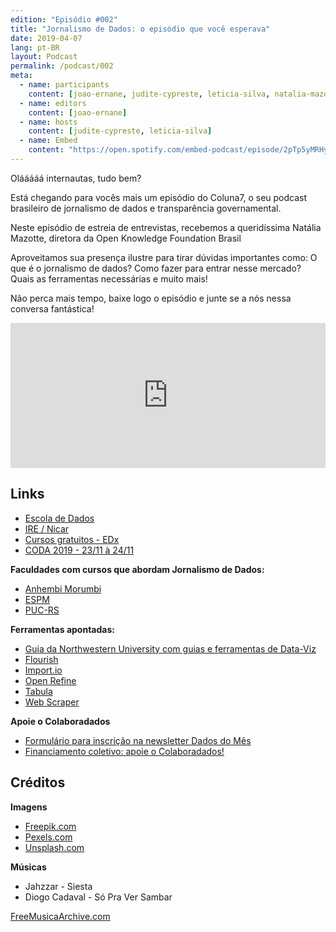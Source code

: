```yaml
---
edition: "Episódio #002"
title: "Jornalismo de Dados: o episódio que você esperava"
date: 2019-04-07
lang: pt-BR
layout: Podcast
permalink: /podcast/002
meta:
  - name: participants
    content: [joao-ernane, judite-cypreste, leticia-silva, natalia-mazotte]
  - name: editors
    content: [joao-ernane]
  - name: hosts
    content: [judite-cypreste, leticia-silva]
  - name: Embed
    content: "https://open.spotify.com/embed-podcast/episode/2pTp5yMRHyylf3coe7kB7B"
---
```


Olááááá internautas, tudo bem?

Está chegando para vocês mais um episódio do Coluna7, o seu podcast brasileiro de jornalismo de dados e transparência governamental.

Neste episódio de estreia de entrevistas, recebemos a queridíssima Natália Mazotte, diretora da Open Knowledge Foundation Brasil

Aproveitamos sua presença ilustre para tirar dúvidas importantes como: O que é o jornalismo de dados? Como fazer para entrar nesse mercado? Quais as ferramentas necessárias e muito mais!

Não perca mais tempo, baixe logo o episódio e junte se a nós nessa conversa fantástica!

<iframe
  allow="encrypted-media"
  allowtransparency="true"
  class="iframe"
  frameborder="0"
  height="232"
  src="https://open.spotify.com/embed-podcast/episode/2pTp5yMRHyylf3coe7kB7B"
  title="Escute o segundo episódio"
  width="100%"
></iframe>

## Links

- [Escola de Dados](https://escoladedados.org/)
- [IRE / Nicar](https://learn.ire.org/)
- [Cursos gratuitos - EDx](https://www.edx.org/)
- [CODA 2019 - 23/11 à 24/11](https://coda.escoladedados.org/)

**Faculdades com cursos que abordam Jornalismo de Dados:**

- [Anhembi Morumbi](https://portal.anhembi.br/pos-graduacao/cursos-jornalismo-contemporaneo-e-digital/#sobre)
- [ESPM](https://www.espm.br/graduacao/sao/sao-jornalismo/)
- [PUC-RS](http://www.pucrs.br/comunicacao/)

**Ferramentas apontadas:**

- [Guia da Northwestern University com guias e ferramentas de Data-Viz](https://libguides.northwestern.edu/data2/dataviz)
- [Flourish](https://flourish.studio/)
- [Import.io](https://www.import.io/)
- [Open Refine](http://openrefine.org/)
- [Tabula](https://tabula.technology/)
- [Web Scraper](https://chrome.google.com/webstore/detail/web-scraper/jnhgnonknehpejjnehehllkliplmbmhn)

**Apoie o Colaboradados**

- [Formulário para inscrição na newsletter Dados do Mês](https://eepurl.com/glBJrT)
- [Financiamento coletivo: apoie o Colaboradados!](https://apoia.se/colaboradados)

## Créditos

**Imagens**

- [Freepik.com](https://www.freepik.com/)
- [Pexels.com](https://www.pexels.com)
- [Unsplash.com](https://unsplash.com)

**Músicas**

- Jahzzar - Siesta
- Diogo Cadaval - Só Pra Ver Sambar

[FreeMusicaArchive.com](FreeMusicArchive.com)

